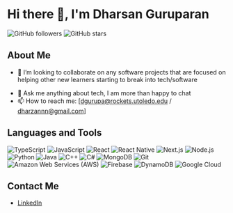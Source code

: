 # Hi there 👋, I'm Dharsan Guruparan

![GitHub followers](https://img.shields.io/github/followers/yourusername?label=Follow&style=social)
![GitHub stars](https://img.shields.io/github/stars/yourusername?style=social)

## About Me
<!-- - 🔭 I’m currently working on ...
- 🌱 I’m currently learning ... -->
- 👯 I’m looking to collaborate on any software projects that are focused on helping other new learners starting to break into tech/software
<!-- - 🤔 I’m looking for help with ... -->
- 💬 Ask me anything about tech, I am more than happy to chat 
- 📫 How to reach me: [dgurupa@rockets.utoledo.edu / dharzannn@gmail.com]
<!-- - ⚡ Fun fact: ... -->


## Languages and Tools
![TypeScript](https://img.shields.io/badge/-TypeScript-black?style=flat&logo=typescript&logoWidth=40)
![JavaScript](https://img.shields.io/badge/-JavaScript-black?style=flat&logo=javascript&logoWidth=40)
![React](https://img.shields.io/badge/-React-black?style=flat&logo=react&logoWidth=40)
![React Native](https://img.shields.io/badge/-React%20Native-black?style=flat&logo=react&logoWidth=40)
![Next.js](https://img.shields.io/badge/-Next.js-black?style=flat&logo=next.js&logoWidth=40)
![Node.js](https://img.shields.io/badge/-Node.js-black?style=flat&logo=node.js&logoWidth=40)
![Python](https://img.shields.io/badge/-Python-black?style=flat&logo=python&logoWidth=40)
![Java](https://img.shields.io/badge/-Java-black?style=flat&logo=java&logoWidth=40)
![C++](https://img.shields.io/badge/-C++-black?style=flat&logo=c%2B%2B&logoWidth=40)
![C#](https://img.shields.io/badge/-C%23-black?style=flat&logo=c-sharp&logoWidth=40)
![MongoDB](https://img.shields.io/badge/-MongoDB-black?style=flat&logo=mongodb&logoWidth=40)
![Git](https://img.shields.io/badge/-Git-black?style=flat&logo=git&logoWidth=40)
![Amazon Web Services (AWS)](https://img.shields.io/badge/-Amazon%20Web%20Services%20(AWS)-black?style=flat&logo=amazon-aws&logoWidth=40)
![Firebase](https://img.shields.io/badge/-Firebase-black?style=flat&logo=firebase&logoWidth=40)
![DynamoDB](https://img.shields.io/badge/-DynamoDB-black?style=flat&logo=amazon-dynamodb&logoWidth=40)
![Google Cloud](https://img.shields.io/badge/-Google%20Cloud-black?style=flat&logo=google-cloud&logoWidth=40)


## Contact Me
- [LinkedIn](https://www.linkedin.com/in/dharsanguruparan/)

